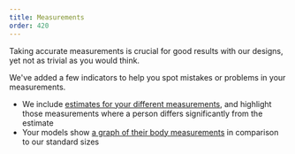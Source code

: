 ```yaml
---
title: Measurements
order: 420
---
```


Taking accurate measurements is crucial for good results with our designs, yet not as trivial as you would think.

We've added a few indicators to help you spot mistakes or problems in your measurements.

- We include [estimates for your different measurements][1], and highlight those measurements where a person differs significantly from the estimate
- Your models show [a graph of their body measurements][2] in comparison to our standard sizes

[1]: /docs/guide/measurements/estimates/

[2]: /docs/guide/measurements/graph/
